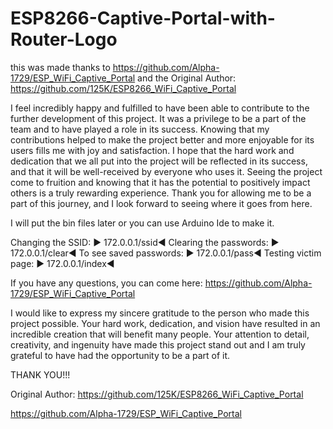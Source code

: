 # ESP8266-Captive-Portal-with-Router-Logo
this was made thanks to https://github.com/Alpha-1729/ESP_WiFi_Captive_Portal and the Original Author: https://github.com/125K/ESP8266_WiFi_Captive_Portal


I feel incredibly happy and fulfilled to have been able to contribute to the further development of this project. It was a privilege to be a part of the team 
and to have played a role in its success. Knowing that my contributions helped to make the project better and more enjoyable for its users fills me with joy 
and satisfaction. I hope that the hard work and dedication that we all put into the project will be reflected in its success, and that it will be well-received
by everyone who uses it. Seeing the project come to fruition and knowing that it has the potential to positively impact others is a truly rewarding experience.
Thank you for allowing me to be a part of this journey, and I look forward to seeing where it goes from here.

I will put the bin files later or you can use Arduino Ide to make it.

Changing the SSID: ▶️ 172.0.0.1/ssid◀️
Clearing the passwords: ▶️ 172.0.0.1/clear◀️
To see saved passwords: ▶️ 172.0.0.1/pass◀️
Testing victim page: ▶️ 172.0.0.1/index◀️

If you have any questions, you can come here: https://github.com/Alpha-1729/ESP_WiFi_Captive_Portal

I would like to express my sincere gratitude to the person who made this project possible. Your hard work, dedication, and vision have resulted in an incredible
creation that will benefit many people. Your attention to detail, creativity, and ingenuity have made this project stand out and I am truly grateful to have had 
the opportunity to be a part of it.

THANK YOU!!!

Original Author: https://github.com/125K/ESP8266_WiFi_Captive_Portal


https://github.com/Alpha-1729/ESP_WiFi_Captive_Portal

